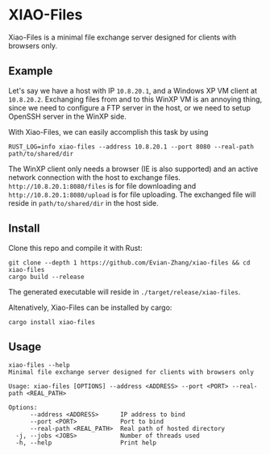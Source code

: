 # XIAO-Files

Xiao-Files is a minimal file exchange server designed for clients with browsers only.

## Example

Let's say we have a host with IP `10.8.20.1`, and a Windows XP VM client at `10.8.20.2`. Exchanging files from and to this WinXP VM is an annoying thing, since we need to configure a FTP server in the host, or we need to setup OpenSSH server in the WinXP side.

With Xiao-Files, we can easily accomplish this task by using

```shell
RUST_LOG=info xiao-files --address 10.8.20.1 --port 8080 --real-path path/to/shared/dir
```

The WinXP client only needs a browser (IE is also supported) and an active network connection with the host to exchange files. `http://10.8.20.1:8080/files` is for file downloading and `http://10.8.20.1:8080/upload` is for file uploading. The exchanged file will reside in `path/to/shared/dir` in the host side.

## Install

Clone this repo and compile it with Rust:

```shell
git clone --depth 1 https://github.com/Evian-Zhang/xiao-files && cd xiao-files
cargo build --release
```

The generated executable will reside in `./target/release/xiao-files`.

Altenatively, Xiao-Files can be installed by cargo:

```shell
cargo install xiao-files
```

## Usage

```shell
xiao-files --help
Minimal file exchange server designed for clients with browsers only

Usage: xiao-files [OPTIONS] --address <ADDRESS> --port <PORT> --real-path <REAL_PATH>

Options:
      --address <ADDRESS>      IP address to bind
      --port <PORT>            Port to bind
      --real-path <REAL_PATH>  Real path of hosted directory
  -j, --jobs <JOBS>            Number of threads used
  -h, --help                   Print help
```
